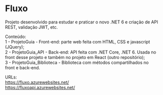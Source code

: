 # Fluxo

Projeto desenvolvido para estudar e praticar o novo .NET 6 e criação de API REST, validação JWT, etc.<br />

Conteúdo:<br />
1 - ProjetoGuia - Front-end: parte web feita com HTML, CSS e javascript (JQuery);<br />
2 - ProjetoGuia_API - Back-end: API feita com .NET Core, .NET 6. Usada no front desse projeto e também no projeto em React (outro repositório);<br />
3 - ProjetoGuia_Biblioteca - Biblioteca com métodos compartilhados no front e back-end.<br />

URLs:<br />
https://fluxo.azurewebsites.net/<br />
https://fluxoapi.azurewebsites.net/
